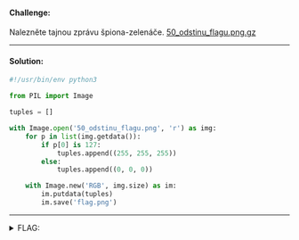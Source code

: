 #### Challenge:

Nalezněte tajnou zprávu špiona-zelenáče. [50_odstinu_flagu.png.gz](./50_odstinu_flagu.png.gz ':ignore')

---

#### Solution:

```python
#!/usr/bin/env python3

from PIL import Image

tuples = []

with Image.open('50_odstinu_flagu.png', 'r') as img:
    for p in list(img.getdata()):
        if p[0] is 127:
            tuples.append((255, 255, 255))
        else:
            tuples.append((0, 0, 0))

    with Image.new('RGB', img.size) as im:
        im.putdata(tuples)
        im.save('flag.png')
```

---

<details><summary>FLAG:</summary>

```
flag{George_Boole-7064}
```

</details>
